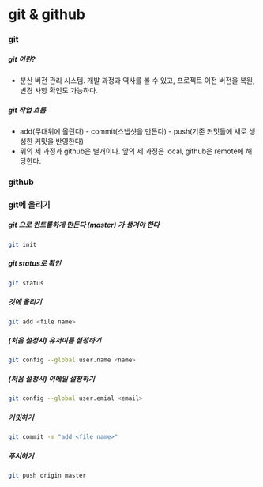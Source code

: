# git & github

### git 

##### git 이란?

- 분산 버전 관리 시스템. 개발 과정과 역사를 볼 수 있고, 프로젝트 이전 버전을 복원, 변경 사항 확인도 가능하다.

##### git 작업 흐름

- add(무대위에 올린다) - commit(스냅샷을 만든다) - push(기존 커밋들에 새로 생성한 커밋을 반영한다)
- 위의 세 과정과 github은 별개이다. 앞의 세 과정은 local, github은 remote에 해당한다.







### github









### git에 올리기

##### git 으로 컨트롤하게 만든다 (master) 가 생겨야 한다

```bash
git init
```



##### git status로 확인

```bash
git status
```



##### 깃에 올리기

```bash
git add <file name>
```



##### (처음 설정시) 유저이름 설정하기

```bash
git config --global user.name <name>
```



##### (처음 설정시) 이메일 설정하기

```bash
git config --global user.emial <email>
```



##### 커밋하기

```bash
git commit -m "add <file name>"
```



##### 푸시하기

```bash
git push origin master
```





